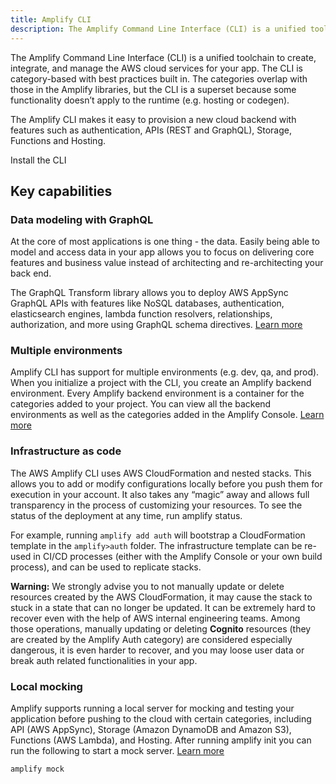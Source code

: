 ```yaml
---
title: Amplify CLI
description: The Amplify Command Line Interface (CLI) is a unified toolchain to create, integrate, and manage the AWS cloud services for your app. The CLI is category-based with best practices built in. 
---
```


The Amplify Command Line Interface (CLI) is a unified toolchain to create, integrate, and manage the AWS cloud services for your app. The CLI is category-based with best practices built in. The categories overlap with those in the Amplify libraries, but the CLI is a superset because some functionality doesn’t apply to the runtime (e.g. hosting or codegen).

The Amplify CLI makes it easy to provision a new cloud backend with features such as authentication, APIs (REST and GraphQL), Storage, Functions and Hosting.

<docs-internal-link-button href="~/cli/start/install.md">
  <span slot="text">Install the CLI</span>
</docs-internal-link-button>

## Key capabilities

### Data modeling with GraphQL
At the core of most applications is one thing - the data. Easily being able to model and access data in your app allows you to focus on delivering core features and business value instead of architecting and re-architecting your back end.

The GraphQL Transform library allows you to deploy AWS AppSync GraphQL APIs with features like NoSQL databases, authentication, elasticsearch engines, lambda function resolvers, relationships, authorization, and more using GraphQL schema directives. [Learn more](~/cli/graphql-transformer/overview.md)

### Multiple environments

Amplify CLI has support for multiple environments (e.g. dev, qa, and prod). When you initialize a project with the CLI, you create an Amplify backend environment. Every Amplify backend environment is a container for the categories added to your project. You can view all the backend environments as well as the categories added in the Amplify Console. [Learn more](~/cli/teams/overview.md)

### Infrastructure as code

The AWS Amplify CLI uses AWS CloudFormation and nested stacks. This allows you to add or modify configurations locally before you push them for execution in your account. It also takes any “magic” away and allows full transparency in the process of customizing your resources. To see the status of the deployment at any time, run amplify status.

For example, running `amplify add auth` will bootstrap a CloudFormation template in the `amplify>auth` folder. The infrastructure template can be re-used in CI/CD processes (either with the Amplify Console or your own build process), and can be used to replicate stacks.

**Warning:** We strongly advise you to not manually update or delete resources created by the AWS CloudFormation, it may cause the stack to stuck in a state that can no longer be updated. It can be extremely hard to recover even with the help of AWS internal engineering teams. Among those operations, manually updating or deleting **Cognito** resources (they are created by the Amplify Auth category) are considered especially dangerous, it is even harder to recover, and you may loose user data or break auth related functionalities in your app. 

### Local mocking 

Amplify supports running a local server for mocking and testing your application before pushing to the cloud with certain categories, including API (AWS AppSync), Storage (Amazon DynamoDB and Amazon S3), Functions (AWS Lambda), and Hosting. After running amplify init you can run the following to start a mock server. [Learn more](~/cli/usage/mock.md)

```
amplify mock
```
